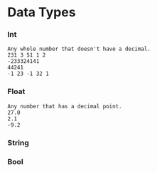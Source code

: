 # Data Types

### Int
    Any whole number that doesn't have a decimal.
    231 3 51 1 2 
    -233324141
    44241
    -1 23 -1 32 1

### Float
    Any number that has a decimal point.
    27.0
    2.1
    -9.2

### String

### Bool
